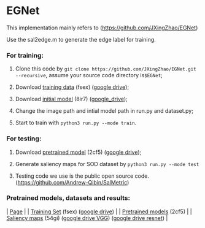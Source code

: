 # EGNet
This implementation mainly refers to (https://github.com/JXingZhao/EGNet)

Use the sal2edge.m to generate the edge label for training.
### For training:
1. Clone this code by `git clone https://github.com/JXingZhao/EGNet.git --recursive`, assume your source code directory is`$EGNet`;

2. Download [training data](https://pan.baidu.com/s/1LaQoNRS8-11V7grAfFiHCg) (fsex) ([google drive](https://drive.google.com/open?id=1wduPbFMkxB_3W72LvJckD7N0hWbXsKsj));

3. Download [initial model](https://pan.baidu.com/s/1dD2JOY_FBSLzjp5tUPBDBQ) (8ir7) ([google_drive](https://drive.google.com/open?id=1q7FtHWoarRzGNQQXTn9t7QSR8jJL8vk6)); 

4. Change the image path and intial model path in run.py and dataset.py;

5. Start to train with `python3 run.py --mode train`.

### For testing:
1. Download [pretrained model](https://pan.baidu.com/s/1s35ZyGDSNVzVIeVd7Aot0Q) (2cf5)  ([google drive](https://drive.google.com/open?id=17Ffc6V5EiujtcFKupsJXhtlQ3cLK5OGp)); 

2. Generate saliency maps for SOD dataset by `python3 run.py --mode test`

3. Testing code we use is the public open source code. (https://github.com/Andrew-Qibin/SalMetric)


### Pretrained models, datasets and results:
| [Page](https://mmcheng.net/jxzhao/) |
| [Training Set](https://pan.baidu.com/s/1LaQoNRS8-11V7grAfFiHCg) (fsex) ([google drive](https://drive.google.com/open?id=1wduPbFMkxB_3W72LvJckD7N0hWbXsKsj)) |
| [Pretrained models](https://pan.baidu.com/s/1s35ZyGDSNVzVIeVd7Aot0Q) (2cf5) |
| [Saliency maps](https://pan.baidu.com/s/1M_dqPJ08oaYWge_zZnHSTQ) (54gi) ([google drive VGG](https://drive.google.com/open?id=1WEuEqNmqMePyxD8anGo0KA4rWK9Nyb9I)) ([google drive resnet](https://drive.google.com/open?id=1h5R8tT3Jq_2S3pLfXREpuWaKvFphQ4K9)) |






